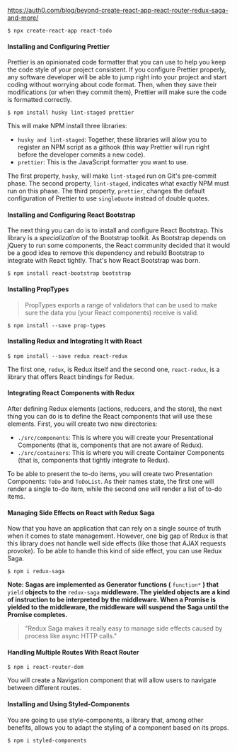 https://auth0.com/blog/beyond-create-react-app-react-router-redux-saga-and-more/

    $ npx create-react-app react-todo

#### Installing and Configuring Prettier

Prettier is an opinionated code formatter that you can use to help you keep the code style of your project consistent. If you configure Prettier properly, any software developer will be able to jump right into your project and start coding without worrying about code format. Then, when they save their modifications (or when they commit them), Prettier will make sure the code is formatted correctly.

    $ npm install husky lint-staged prettier

This will make NPM install three libraries:

- `husky and lint-staged`: Together, these libraries will allow you to register an NPM script as a githook (this way Prettier will run right before the developer commits a new code).
- `prettier`: This is the JavaScript formatter you want to use.

The first property, `husky`, will make `lint-staged` run on Git's pre-commit phase. The second property, `lint-staged`, indicates what exactly NPM must run on this phase. The third property, `prettier`, changes the default configuration of Prettier to use `singleQuote` instead of double quotes.

#### Installing and Configuring React Bootstrap

The next thing you can do is to install and configure React Bootstrap. This library is a _specialization_ of the Bootstrap toolkit. As Bootstrap depends on jQuery to run some components, the React community decided that it would be a good idea to remove this dependency and rebuild Bootstrap to integrate with React tightly. That's how React Bootstrap was born.

    $ npm install react-bootstrap bootstrap

#### Installing PropTypes

> PropTypes exports a range of validators that can be used to make sure the data you (your React components) receive is valid.

    $ npm install --save prop-types

#### Installing Redux and Integrating It with React

    $ npm install --save redux react-redux

The first one, `redux`, is Redux itself and the second one, `react-redux`, is a library that offers React bindings for Redux.

#### Integrating React Components with Redux

After defining Redux elements (actions, reducers, and the store), the next thing you can do is to define the React components that will use these elements. First, you will create two new directories:

- `./src/components`: This is where you will create your Presentational Components (that is, components that are not aware of Redux).
- `./src/containers`: This is where you will create Container Components (that is, components that tightly integrate to Redux).

To be able to present the to-do items, you will create two Presentation Components: `ToDo` and `ToDoList`. As their names state, the first one will render a single to-do item, while the second one will render a list of to-do items.

#### Managing Side Effects on React with Redux Saga

Now that you have an application that can rely on a single source of truth when it comes to state management. However, one big gap of Redux is that this library does not handle well side effects (like those that AJAX requests provoke). To be able to handle this kind of side effect, you can use Redux Saga.

    $ npm i redux-saga

**Note: Sagas are implemented as Generator functions (** `function*` **) that** `yield` **objects to the** `redux-saga` **middleware. The yielded objects are a kind of instruction to be interpreted by the middleware. When a Promise is yielded to the middleware, the middleware will suspend the Saga until the Promise completes.**

> "Redux Saga makes it really easy to manage side effects caused by process like async HTTP calls."

#### Handling Multiple Routes With React Router

    $ npm i react-router-dom

You will create a Navigation component that will allow users to navigate between different routes.

#### Installing and Using Styled-Components

You are going to use style-components, a library that, among other benefits, allows you to adapt the styling of a component based on its props.

    $ npm i styled-components
